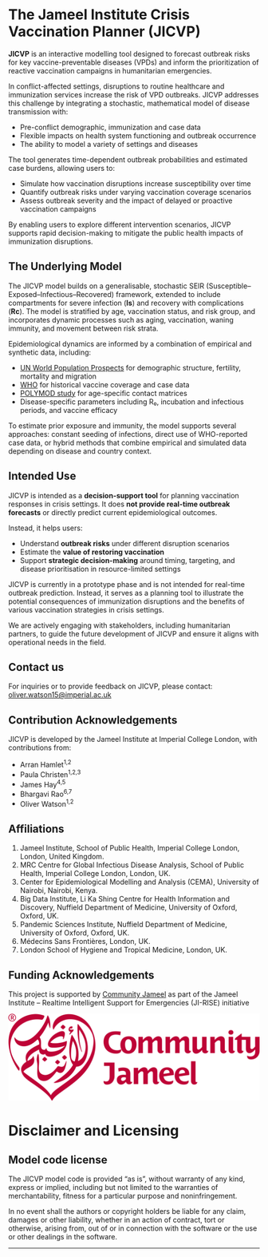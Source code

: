 # **The Jameel Institute Crisis Vaccination Planner (JICVP)**
  
**JICVP**  is an interactive modelling tool designed to forecast outbreak risks for key vaccine-preventable diseases (VPDs) and inform the prioritization of reactive vaccination campaigns in humanitarian emergencies.

In conflict-affected settings, disruptions to routine healthcare and immunization services increase the risk of VPD outbreaks. JICVP addresses this challenge by integrating a stochastic, mathematical model of disease transmission with:
  
* Pre-conflict demographic, immunization and case data
* Flexible impacts on health system functioning and outbreak occurrence
* The ability to model a variety of settings and diseases

The tool generates time-dependent outbreak probabilities and estimated case burdens, allowing users to:
  
* Simulate how vaccination disruptions increase susceptibility over time
* Quantify outbreak risks under varying vaccination coverage scenarios
* Assess outbreak severity and the impact of delayed or proactive vaccination campaigns

By enabling users to explore different intervention scenarios, JICVP supports rapid decision-making to mitigate the public health impacts of immunization disruptions.

## **The Underlying Model**

The JICVP model builds on a generalisable, stochastic SEIR (Susceptible–Exposed–Infectious–Recovered) framework, extended to include compartments for severe infection (**Is**) and recovery with complications (**Rc**). The model is stratified by age, vaccination status, and risk group, and incorporates dynamic processes such as aging, vaccination, waning immunity, and movement between risk strata.

Epidemiological dynamics are informed by a combination of empirical and synthetic data, including:
  
- [UN World Population Prospects](https://population.un.org/wpp/) for demographic structure, fertility, mortality and migration
- [WHO](https://immunizationdata.who.int/) for historical vaccine coverage and case data
- [POLYMOD study](https://journals.plos.org/ploscompbiol/article?id=10.1371/journal.pcbi.1005697) for age-specific contact matrices
- Disease-specific parameters including R₀, incubation and infectious periods, and vaccine efficacy

To estimate prior exposure and immunity, the model supports several approaches: constant seeding of infections, direct use of WHO-reported case data, or hybrid methods that combine empirical and simulated data depending on disease and country context.

## **Intended Use**

JICVP is intended as a **decision-support tool** for planning vaccination responses in crisis settings. It does **not provide real-time outbreak forecasts** or directly predict current epidemiological outcomes.

Instead, it helps users:
  
- Understand **outbreak risks** under different disruption scenarios
- Estimate the **value of restoring vaccination**
- Support **strategic decision-making** around timing, targeting, and disease prioritisation in resource-limited settings

JICVP is currently in a prototype phase and is not intended for real-time outbreak prediction. Instead, it serves as a planning tool to illustrate the potential consequences of immunization disruptions and the benefits of various vaccination strategies in crisis settings.

We are actively engaging with stakeholders, including humanitarian partners, to guide the future development of JICVP and ensure it aligns with operational needs in the field.

## **Contact us**

For inquiries or to provide feedback on JICVP, please contact: oliver.watson15@imperial.ac.uk

## **Contribution Acknowledgements**

JICVP is developed by the Jameel Institute at Imperial College London, with contributions from:
  
* Arran Hamlet<sup>1,2</sup>
* Paula Christen<sup>1,2,3</sup>
* James Hay<sup>4,5</sup>
* Bhargavi Rao<sup>6,7</sup>
* Oliver Watson<sup>1,2</sup>
  
## **Affiliations**
  
1) Jameel Institute, School of Public Health, Imperial College London, London, United Kingdom.
2) MRC Centre for Global Infectious Disease Analysis, School of Public Health, Imperial College London, London, UK.
3) Center for Epidemiological Modelling and Analysis (CEMA), University of Nairobi, Nairobi, Kenya.
4) Big Data Institute, Li Ka Shing Centre for Health Information and Discovery, Nuffield Department of Medicine, University of Oxford, Oxford, UK.
5) Pandemic Sciences Institute, Nuffield Department of Medicine, University of Oxford, Oxford, UK.
6) Médecins Sans Frontières, London, UK.
7) London School of Hygiene and Tropical Medicine, London, UK.

## **Funding Acknowledgements**

This project is supported by [Community Jameel](https://www.communityjameel.org/) as part of the Jameel Institute – Realtime Intelligent Support for Emergencies (JI-RISE) initiative

<img src="www/jameel-community-logo.svg">

# **Disclaimer and Licensing**

## **Model code license**

The JICVP model code is provided “as is”, without warranty of any kind, express or implied, including but not limited to the warranties of merchantability, fitness for a particular purpose and noninfringement.

In no event shall the authors or copyright holders be liable for any claim, damages or other liability, whether in an action of contract, tort or otherwise, arising from, out of or in connection with the software or the use or other dealings in the software.

---
  
  